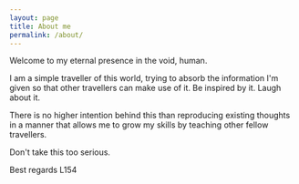 ```yaml
---
layout: page
title: About me
permalink: /about/
---
```



Welcome to my eternal presence in the void, human.

I am a simple traveller of this world, trying to absorb the information I'm given so that other travellers can make use of it. Be inspired by it. Laugh about it.

There is no higher intention behind this than reproducing existing thoughts in a manner that allows me to grow my skills by teaching other fellow travellers.

Don't take this too serious.

Best regards
L154

